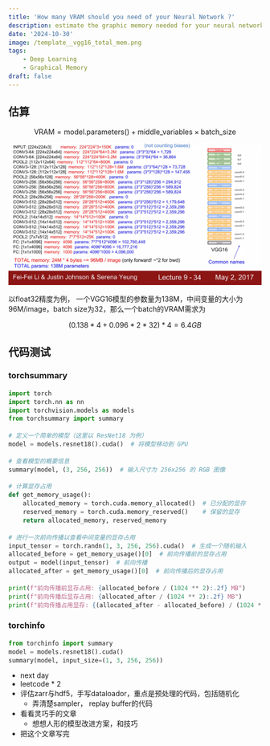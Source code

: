 ```yaml
---
title: 'How many VRAM should you need of your Neural Network ?'
description: estimate the graphic memory needed for your neural network according to the model parameters, the middle variables and the batch size.
date: '2024-10-30'
image: /template__vgg16_total_mem.png
tags: 
    - Deep Learning
    - Graphical Memory
draft: false
---
```


## 估算 
```math
\text{VRAM} = \text{model.parameters()} + \text{middle\_variables} \times \text{batch\_size}
```
![( https://www.slideshare.net/slideshow/cs231n-2017-lecture9-cnn-architecture/83282815#34 )](/posts/template/vgg16_total_mem.png)

以float32精度为例， 一个VGG16模型的参数量为138M，中间变量的大小为96M/image，batch size为32，那么一个batch的VRAM需求为

```math
(0.138 * 4 + 0.096 * 2 * 32) * 4 = 6.4GB
```

## 代码测试 
### torchsummary
```python
import torch
import torch.nn as nn
import torchvision.models as models
from torchsummary import summary

# 定义一个简单的模型（这里以 ResNet18 为例）
model = models.resnet18().cuda()  # 将模型移动到 GPU

# 查看模型的概要信息
summary(model, (3, 256, 256))  # 输入尺寸为 256x256 的 RGB 图像

# 计算显存占用
def get_memory_usage():
    allocated_memory = torch.cuda.memory_allocated()  # 已分配的显存
    reserved_memory = torch.cuda.memory_reserved()    # 保留的显存
    return allocated_memory, reserved_memory

# 进行一次前向传播以查看中间变量的显存占用
input_tensor = torch.randn(1, 3, 256, 256).cuda()  # 生成一个随机输入
allocated_before = get_memory_usage()[0]  # 前向传播前的显存占用
output = model(input_tensor)  # 前向传播
allocated_after = get_memory_usage()[0]  # 前向传播后的显存占用

print(f"前向传播前显存占用: {allocated_before / (1024 ** 2):.2f} MB")
print(f"前向传播后显存占用: {allocated_after / (1024 ** 2):.2f} MB")
print(f"前向传播占用显存: {(allocated_after - allocated_before) / (1024 ** 2):.2f} MB")
```

### torchinfo 
    
```python
from torchinfo import summary
model = models.resnet18().cuda()
summary(model, input_size=(1, 3, 256, 256))
```

- next day 
- leetcode * 2 
- 评估zarr与hdf5，手写dataloador，重点是预处理的代码，包括随机化
    - 弄清楚sampler， replay buffer的代码
- 看看灵巧手的文章
    - 想想人形的模型改进方案，和技巧
- 把这个文章写完
